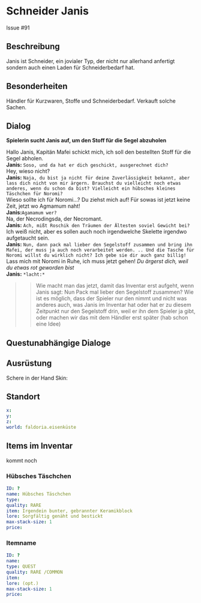 # Schneider Janis
Issue #91

## Beschreibung

Janis ist Schneider, ein jovialer Typ, der nicht nur allerhand anfertigt sondern auch einen Laden für Schneiderbedarf hat. 

## Besonderheiten

Händler für Kurzwaren, Stoffe und Schneiderbedarf.
Verkauft solche Sachen.

## Dialog

**Spielerin sucht Janis auf, um den Stoff für die Segel abzuholen**

Hallo Janis, Kapitän Mafei schickt mich, ich soll den bestellten Stoff für die Segel abholen.   
**Janis:** `Soso, und da hat er dich geschickt, ausgerechnet dich?`   
Hey, wieso nicht?    
**Janis:** `Naja, du bist ja nicht für deine Zuverlässigkeit bekannt, aber lass dich nicht von mir ärgern. Brauchst du vielleicht noch etwas anderes, wenn du schon da bist? Vielleicht ein hübsches kleines Täschchen für Noromi?`   
Wieso sollte ich für Noromi...?  Du ziehst mich auf! Für sowas ist jetzt keine Zeit, jetzt wo Agmamum naht!   
**Janis:**`Agamamum wer?`   
Na, der Necrodingsda, der Necromant.   
**Janis:** `Ach, mißt Roschik den Träumen der Ältesten soviel Gewicht bei?`   
Ich weiß nicht, aber es sollen auch noch irgendwelche Skelette irgendwo aufgetaucht sein.   
**Janis:** `Nun, dann pack mal lieber den Segelstoff zusammen und bring ihn Mafei, der muss ja auch noch verarbeitet werden. .. Und die Tasche für Noromi willst du wirklich nicht? Ich gebe sie dir auch ganz billig!`   
Lass mich mit Noromi in Ruhe, ich muss jetzt gehen! *Du ärgerst dich, weil du etwas rot geworden bist*   
**Janis:** `*lacht:*`   

>> Wie macht man das jetzt, damit das Inventar erst aufgeht, wenn Janis sagt: Nun Pack mal lieber den Segelstoff zusammen? Wie ist es möglich, dass der Spieler nur den nimmt und nicht was anderes auch, was Janis im Inventar hat oder hat er zu diesem Zeitpunkt nur den Segelstoff drin, weil er ihn dem Spieler ja gibt, oder machen wir das mit dem Händler erst später (hab schon eine Idee)


## Questunabhängige Dialoge


## Ausrüstung
Schere in der Hand
Skin:
## Standort

```yml
x: 
y: 
z: 
world: faldoria.eisenküste
```

## Items im Inventar

kommt noch

### Hübsches Täschchen

```yml
ID: ?
name: Hübsches Täschchen
type: 
quality: RARE 
item: Irgendein bunter, gebrannter Keramikblock
lore: Sorgfältig genäht und bestickt
max-stack-size: 1
price: 
```
### Itemname

```yml
ID: ?
name: 
type: QUEST
quality: RARE /COMMON
item: 
lore: (opt.)
max-stack-size: 1
price: 
```
